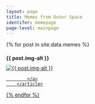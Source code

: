 ```yaml
---
layout: page
title: Memes from Outer Space
identifer: memepage
page-level: mainpage
---
```

<!-- This the page where memes will appear.

![Astrophysicist with telescope dying star](assets/images/memes/dyingstarmeme1.jpg)

Astrophysicist with telescope. -->

<div style="width: 90%" class="posts">
{% for post in site.data.memes %}
<article>
    <h4 style="margin-bottom: 10px;">{{ post.img-alt }}</h4>
       <a href="{{ post.img-src | absolute }}" target="_blank" class="image"><img src="{{ post.img-thumb }}" alt="{{ post.img-alt }}" data-echo="{{ post.img-src }}" />
                
            </a>
        </article>
  {% endfor %}
</div>

